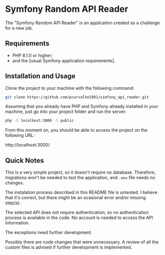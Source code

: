 Symfony Random API Reader
========================

The "Symfony Random API Reader" is an application created as a challenge for a new job.

Requirements
------------

  * PHP 8.1.0 or higher;
  * and the [usual Symfony application requirements].

Installation and Usage
----------------------

Clone the project to your machine with the following command:
```bash
git clone https://github.com/pcarvalho1981/simfony_api_reader.git
```

Assuming that you already have PHP and Symfony already installed in your machine, just go into your project folder and run the server:

```bash
php -S localhost:3000 -t public
```

From this moment on, you should be able to access the project on the following URL:

http://localhost:3000/

Quick Notes
-----------

This is a very simple project, so it doesn't require no database. Therefore, migrations won't be needed to test the application, and `.env` file needs no changes.

The instalation process described in this README file is untested. I believe that it's correct, but there might be an ocasional error and/or missing step(s).

The selected API does not require authentication, so no authentication process is available in the code. No account is needed to access the API information.

The exceptions need further development.

Possibly there are code changes that were unnecessary. A review of all the custom files is advised if further development is implemented. 
